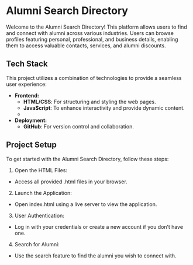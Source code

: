 # Alumni Search Directory

Welcome to the Alumni Search Directory! This platform allows users to find and 
connect with alumni across various industries. Users can browse profiles featuring personal, 
professional, and business details, enabling them to access valuable contacts, services, and 
alumni discounts.


## Tech Stack

This project utilizes a combination of technologies to provide a seamless user experience:

- **Frontend:**
  - **HTML/CSS**: For structuring and styling the web pages.
  - **JavaScript**: To enhance interactivity and provide dynamic content.
  - 
- **Deployment:**
  - **GitHub**: For version control and collaboration.

    
## Project Setup

To get started with the Alumni Search Directory, follow these steps:

1) Open the HTML Files:
  - Access all provided .html files in your browser.
2) Launch the Application:
  - Open index.html using a live server to view the application.
3) User Authentication:
  - Log in with your credentials or create a new account if you don’t have one.
4) Search for Alumni:
  - Use the search feature to find the alumni you wish to connect with.


